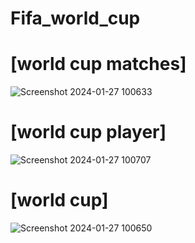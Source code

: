 # Fifa_world_cup

# [world cup matches] 
![Screenshot 2024-01-27 100633](https://github.com/VishalDubey9/Ecommerce_Sales_Project/assets/154626826/6903532a-5055-45e6-8cda-7bf492f9ed59)

# [world cup player] 
![Screenshot 2024-01-27 100707](https://github.com/VishalDubey9/Ecommerce_Sales_Project/assets/154626826/96b561b9-134d-43ae-b09d-d4800d498031)

# [world cup]  
![Screenshot 2024-01-27 100650](https://github.com/VishalDubey9/Ecommerce_Sales_Project/assets/154626826/bb9e7c63-73ce-4367-bc49-0d139f122a05)




